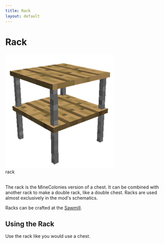```yaml
---
title: Rack
layout: default
---
```

# Rack

<div class="infobox box text-center">
    <img src="../../assets/images/items/rack.png" alt="Rack"/><br>
    <recipe>rack</recipe>
</div>
<br>

The rack is the MineColonies version of a chest. It can be combined with another rack to make a double rack, like a double chest. Racks are used almost exclusively in the mod's schematics.

Racks can be crafted at the [Sawmill](../../source/buildings/sawmill).
<br>

## Using the Rack

Use the rack like you would use a chest. 
